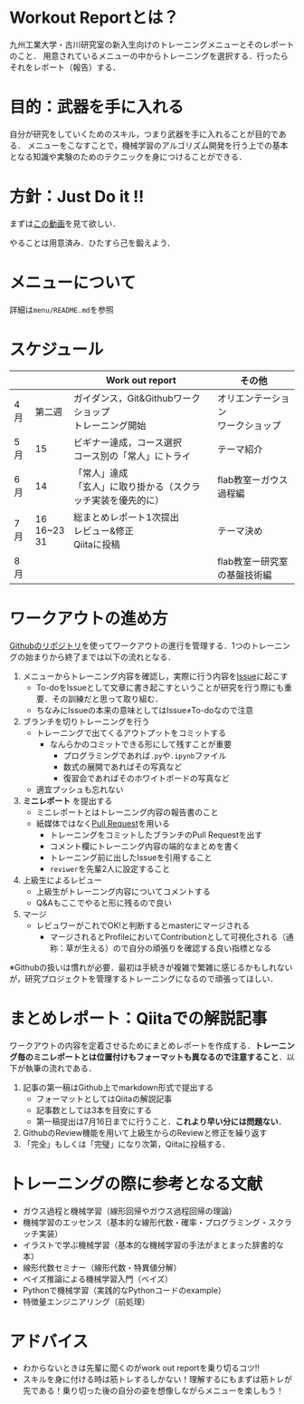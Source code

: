 # Workout Reportとは？

九州工業大学・古川研究室の新入生向けのトレーニングメニューとそのレポートのこと．
用意されているメニューの中からトレーニングを選択する．行ったらそれをレポート（報告）する．

# 目的：武器を手に入れる
自分が研究をしていくためのスキル，つまり武器を手に入れることが目的である．
メニューをこなすことで，機械学習のアルゴリズム開発を行う上での基本となる知識や実験のためのテクニックを身につけることができる．

# 方針：Just Do it !!
まずは[この動画](https://www.youtube.com/watch?v=ZXsQAXx_ao0&
)を見て欲しい．

やることは用意済み．ひたすら己を鍛えよう．

# メニューについて
詳細は`menu/README.md`を参照

# スケジュール
|    |                   | Work out report                         | その他                                       |
| -- | ----------------- | --------------------------------------- | ----------------------------------------- |
| 4月 | 第二週               | ガイダンス，Git&Githubワークショップ<br>トレーニング開始     | オリエンテーション<br>ワークショップ<br> |
| 5月 | 15                | ビギナー達成，コース選択<br>コース別の「常人」にトライ           | テーマ紹介                                   |
| 6月 | 14                | 「常人」達成<br>「玄人」に取り掛かる（スクラッチ実装を優先的に）          | flab教室ーガウス過程編                           |
| 7月 | 16<br>16~23<br>31 | 総まとめレポート1次提出<br>レビュー&修正<br>Qiitaに投稿 | テーマ決め                                   |
| 8月 |                   |                                         | flab教室ー研究室の基盤技術編                        |



# ワークアウトの進め方

[Githubのリポジトリ](https://github.com/furukawa-laboratory/workout_report_2019)を使ってワークアウトの進行を管理する．1つのトレーニングの始まりから終了までは以下の流れとなる．

1. メニューからトレーニング内容を確認し，実際に行う内容を[Issue](https://seleck.cc/647)に起こす
   -  To-doをIssueとして文章に書き起こすということが研究を行う際にも重要．その訓練だと思って取り組む．
   -  ちなみにIssueの本来の意味としてはIssue≠To-doなので注意
2. ブランチを切りトレーニングを行う
    - トレーニングで出てくるアウトプットをコミットする
       - なんらかのコミットできる形にして残すことが重要
          - プログラミングであれば`.py`や`.ipynb`ファイル
          - 数式の展開であればその写真など
          - 復習会であればそのホワイトボードの写真など
    - 適宜プッシュも忘れない
3. **ミニレポート** を提出する
   - ミニレポートとはトレーニング内容の報告書のこと
   - 紙媒体ではなく[Pull Request](https://seleck.cc/635)を用いる
      - トレーニングをコミットしたブランチのPull Requestを出す
      - コメント欄にトレーニング内容の端的なまとめを書く
      - トレーニング前に出したIssueを引用すること
      - `reviwer`を先輩2人に設定すること
4. 上級生によるレビュー
   - 上級生がトレーニング内容についてコメントする
   - Q&Aもここでやると形に残るので良い
5. マージ
   - レビュワーがこれでOK!と判断するとmasterにマージされる
     - マージされるとProfileにおいてContributionとして可視化される（通称：草が生える）ので自分の頑張りを確認する良い指標となる

※Githubの扱いは慣れが必要．最初は手続きが複雑で繁雑に感じるかもしれないが，研究プロジェクトを管理するトレーニングになるので頑張ってほしい．


# まとめレポート：Qiitaでの解説記事
ワークアウトの内容を定着させるためにまとめレポートを作成する．**トレーニング毎のミニレポートとは位置付けもフォーマットも異なるので注意すること**．以下が執筆の流れである．
1. 記事の第一稿はGithub上でmarkdown形式で提出する
   - フォーマットとしてはQiitaの解説記事
   - 記事数としては3本を目安にする
   - 第一稿提出は7月16日までに行うこと．**これより早い分には問題ない**．
2. GithubのReview機能を用いて上級生からのReviewと修正を繰り返す
3. 「完全」もしくは「完璧」になり次第，Qiitaに投稿する．

# トレーニングの際に参考となる文献
- ガウス過程と機械学習（線形回帰やガウス過程回帰の理論）
- 機械学習のエッセンス（基本的な線形代数・確率・プログラミング・スクラッチ実装）
- イラストで学ぶ機械学習（基本的な機械学習の手法がまとまった辞書的な本）
- 線形代数セミナー（線形代数・特異値分解）
- ベイズ推論による機械学習入門（ベイズ）
- Pythonで機械学習（実践的なPythonコードのexample）
- 特徴量エンジニアリング（前処理）

# アドバイス
- わからないときは先輩に聞くのがwork out reportを乗り切るコツ!!
- スキルを身に付ける時は筋トレするしかない！理解するにもまずは筋トレが先である！乗り切った後の自分の姿を想像しながらメニューを楽しもう！
